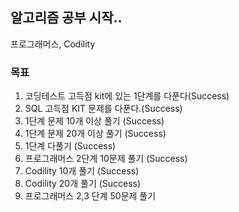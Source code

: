 ## 알고리즘 공부 시작..
프로그래머스, Codility 
### 목표 
1. 코딩테스트 고득점 kit에 있는 1단계를 다푼다(Success)
2. SQL 고득점 KIT 문제를 다푼다.(Success)
3. 1단계 문제 10개 이상 풀기 (Success)
4. 1단계 문제 20개 이상 풀기 (Success)
5. 1단계 다풀기 (Success)
6. 프로그래머스 2단계 10문제 풀기 (Success) 
7. Codility 10개 풀기 (Success)
8. Codility 20개 풀기 (Success)
9. 프로그래머스 2,3 단계 50문제 풀기